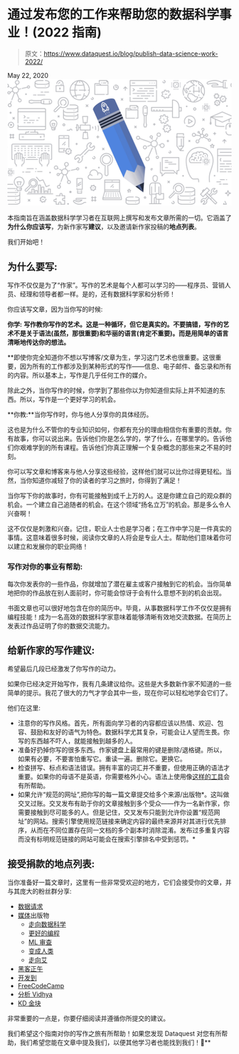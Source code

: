 # 通过发布您的工作来帮助您的数据科学事业！(2022 指南)

> 原文：<https://www.dataquest.io/blog/publish-data-science-work-2022/>

May 22, 2020![publish data science article](img/93e90acee27c673000ad0fee18532952.png)

本指南旨在涵盖数据科学学习者在互联网上撰写和发布文章所需的一切。它涵盖了**为什么你应该写**，为新作家写**建议**，以及邀请新作家投稿的**地点列表**。

我们开始吧！

## **为什么要写:**

写作不仅仅是为了“作家”。写作的艺术是每个人都可以学习的——程序员、营销人员、经理和领导者都一样。是的，还有数据科学家和分析师！

你应该写文章，因为当你写的时候:

**你学:** **写作教你写作的艺术。这是一种循环，但它是真实的。不要搞错，写作的艺术不是关于语法(虽然，那很重要)和华丽的语言(肯定不重要)。而是用简单的语言清晰地传达你的想法。**

 **即使你完全知道你不想以写博客/文章为生，学习这门艺术也很重要。这很重要，因为所有的工作都涉及到某种形式的写作——信息、电子邮件、备忘录和所有的内容。所以基本上，写作是几乎任何工作的媒介。

除此之外，当你写作的时候，你学到了那些你以为你知道但实际上并不知道的东西。所以，写作是一个更好学习的机会。

**你教:**当你写作时，你与他人分享你的具体经历。

这也是为什么不管你的专业知识如何，你都有充分的理由相信你有重要的贡献。你有故事，你可以说出来。告诉他们你是怎么学的，学了什么，在哪里学的。告诉他们你艰难学到的所有课程。告诉他们你真正理解一个复杂概念的那些来之不易的时刻。

你可以写文章和博客来与他人分享这些经验，这样他们就可以比你过得更轻松。当然，当你知道你减轻了你的读者的学习之旅时，你得到了满足！

当你写下你的故事时，你有可能接触到成千上万的人。这是你建立自己的观众群的机会。一个建立自己追随者的机会。在这个领域“扬名立万”的机会。那是多么令人兴奋啊！

这不仅仅是刺激和兴奋。记住，职业人士也是学习者；在工作中学习是一件真实的事情。这意味着很多时候，阅读你文章的人将会是专业人士。帮助他们意味着你可以建立和发展你的职业网络！

### 写作对你的事业有帮助:

每次你发表你的一些作品，你就增加了潜在雇主或客户接触到它的机会。当你简单地把你的作品放在别人面前时，你可能会惊讶于会有什么意想不到的机会出现。

书面文章也可以很好地包含在你的简历中。毕竟，从事数据科学工作不仅仅是拥有编程技能！成为一名高效的数据科学家意味着能够清晰有效地交流数据。在简历上发表过作品证明了你的数据交流能力。

## 给新作家的写作建议:

希望最后几段已经激发了你写作的动力。

如果你已经决定开始写作，我有几条建议给你。这些是大多数新作家不知道的一些简单的提示。我花了很大的力气才学会其中一些，现在你可以轻松地学会它们了。

他们在这里:

*   注意你的写作风格。首先，所有面向学习者的内容都应该以热情、欢迎、包容、鼓励和友好的语气为特色。数据科学尤其复杂，可能会让人望而生畏。你写的东西越不吓人，就能接触到越多的人。
*   准备好扔掉你写的很多东西。作家键盘上最常用的键是删除/退格键。所以，如果有必要，不要害怕重写它。重读一遍。删除它。更换它。
*   检查拼写、标点和语法错误。拥有丰富的词汇并不重要，但使用正确的语法才重要。如果你的母语不是英语，你需要格外小心。语法上使用像[这样的工具](https://www.grammarly.com/)会有所帮助。
*   如果允许“规范的网址”,把你写的每一篇文章提交给多个来源/出版物*。这叫做交叉过账。交叉发布有助于你的文章接触到多个受众——作为一名新作家，你需要接触到尽可能多的人。但是记住，交叉发布只能到允许你设置“规范网址”的网站。搜索引擎使用规范链接来确定内容的最终来源并对其进行优先排序，从而在不同位置存在同一文档的多个副本时消除混淆。发布过多重复内容而没有标明规范链接的网站可能会在搜索引擎排名中受到惩罚。*

## **接受捐款的地点列表:**

当你准备好一篇文章时，这里有一些非常受欢迎的地方，它们会接受你的文章，并与其庞大的粉丝群分享:

*   [数据请求](https://community.dataquest.io/t/why-and-how-you-can-write-in-dataquest-direct-to-boost-your-career/522437)
*   [媒体](https://medium.com/)出版物
    *   [走向数据科学](https://towardsdatascience.com/questions-96667b06af5)
    *   [更好的编程](https://medium.com/better-programming/write-for-us-5c4bcba59397)
    *   [ML 审查](https://medium.com/mlreview/publish-with-ml-review-c814c54ca28d)
    *   [变成人类](https://becominghuman.ai/write-for-us-48270209de63)
    *   [走向艾](https://medium.com/towards-artificial-intelligence/submit-your-medium-story-to-towards-ai-a4fa7e8b141d)
*   [黑客正午](https://contribute.hackernoon.com/)
*   [开发到](https://dev.to/)
*   [FreeCodeCamp](https://www.freecodecamp.org/news/developer-news-style-guide/)
*   [分析 Vidhya](https://www.analyticsvidhya.com/about-me/write/)
*   [KD 金块](https://www.kdnuggets.com/news/sublessons.html)

非常重要的一点是，你要仔细阅读并遵循你所提交的建议。

我们希望这个指南对你的写作之旅有所帮助！如果您发现 Dataquest 对您有所帮助，我们希望您能在文章中提及我们，以便其他学习者也能找到我们！🙂**